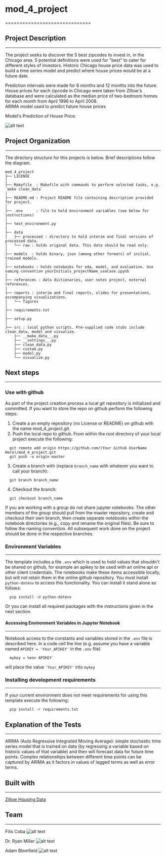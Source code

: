 # mod_4_project
==============================
## Project Description
------------
The project seeks to discover the 5 best zipcodes to invest in, in the Chicago area. 5 potential definitions were used for "best" to cater for different styles of investors. Historic Chicago house price data was used to build a time series model and predict where house prices would be at a future date.

Prediction intervals were made for 6 months and 12 months into the future.
House prices for each zipcode in Chicago were taken from Zillow's database and were calculated as the median price of two-bedroom homes for each month from April 1996 to April 2008.  
ARIMA model used to predict future house prices

Model's Prediction of House Price:

![alt text](https://github.com/AdamBlomfield/mod_4_project/tree/master/reports/figures/prediction_chart.png "Chart to show our prediction of house price")

## Project Organization
------------
The directory structure for this projects is below. Brief descriptions follow the diagram.

```
mod_4_project
├── LICENSE
│
├── Makefile  : Makefile with commands to perform selected tasks, e.g. `make clean_data`
│
├── README.md : Project README file containing description provided for project.
│
├── .env      : file to hold environment variables (see below for instructions)
│
├── test_environment.py
│
├── data
│   ├── processed : directory to hold interim and final versions of processed data.
│   └── raw : holds original data. This data should be read only.
│
├── models  : holds binary, json (among other formats) of initial, trained models.
│
├── notebooks : holds notebooks for eda, model, and evaluation. Use naming convention yourInitials_projectName_useCase.ipynb
│
├── references : data dictionaries, user notes project, external references.
│
├── reports : interim and final reports, slides for presentations, accompanying visualizations.
│   └── figures
│
├── requirements.txt
│
├── setup.py
│
├── src : local python scripts. Pre-supplied code stubs include clean_data, model and visualize.
    ├── __make_data__.py
    ├── __settings__.py
    ├── clean_data.py
    ├── custom.py
    ├── model.py
    └── visualize.py

```

## Next steps
---------------
### Use with github
As part of the project creation process a local git repository is initialized and committed. If you want to store the repo on github perform the following steps:

1. Create a an empty repository (no License or README) on github with the name mod_4_project.git.
2. Push the local repo to github. From within the root directory of your local project execute the following:

```
  git remote add origin https://github.com/(Your Github UserName Here)/mod_4_project.git
  git push -u origin master
```

3. Create a branch with (replace ```branch_name``` with whatever you want to call your branch):
```
  git branch branch_name
```
4. Checkout the branch:
```
  git checkout branch_name
```

If you are working with a group do not share jupyter notebooks. The other members of the group should pull from the master repository, create and checkout their own branch, then create separate notebooks within the notebook directories (e.g., copy and rename the original files). Be sure to follow the naming convention. All subsequent work done on the project should be done in the respective branches.


### Environment Variables
-------------------
The template includes a file ```.env``` which is used to hold values that shouldn't be shared on github, for example an apikey to be used with an online api or other client credentials. The notebooks make these items accessible locally, but will not retain them in the online github repository. You must install ```python-dotenv``` to access this functionality. You can install it stand alone as follows:

```
  pip install -U python-dotenv
```
Or you can install all required packages with the instructions given in the next section.

#### Accessing Environment Variables in Jupyter Notebook
-------------
Notebook access to the constants and variables stored in the ```.env``` file is described here. In a code cell the line (e.g. assume you have a variable named ```APIKEY = 'Your_APIKEY'``` in the  ```.env``` file)
```
  mykey = %env APIKEY`  
```
will place the value ```'Your_APIKEY'``` into ```mykey```

### Installing development requirements
------------
If your current environment does not meet requirements for using this template execute the following:
```
  pip install -r requirements.txt
```


## Explanation of the Tests
-------------
ARIMA (Auto Regressive Integrated Moving Average):
simple stochastic time series model that is trained on data (by regressing a variable based on historic values of that variable) and then will forecast data for future time points. Complex relationships between different time points can be captured by ARIMA as it factors in values of lagged terms as well as error terms.

## Built with
-------------
[Zillow Housing Data](https://www.zillow.com/research/data/)

## Team
-------------
Filis Coba
![alt text](https://github.com/AdamBlomfield/mod_4_project/tree/master/reports/images/filis.png "Filis Coba")

Dr. Ryan Miller
![alt text](https://github.com/AdamBlomfield/mod_4_project/tree/master/reports/images/ryan.png "Dr. Ryan Miller")

Adam Blomfield
![alt text](https://github.com/AdamBlomfield/mod_4_project/tree/master/reports/images/adam.png "Adam Blomfield")
